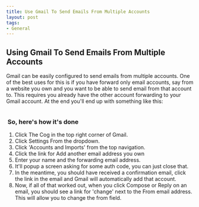 ```yaml
--- 
title: Use Gmail To Send Emails From Multiple Accounts
layout: post
tags: 
- General
---
```

## Using Gmail To Send Emails From Multiple Accounts

Gmail can be easily configured to send emails from multiple accounts. One of the best uses for this is if you have forward only email accounts, say from a website you own and you want to be able to send email from that account to. This requires you already have the other account forwarding to your Gmail account. At the end you'll end up with something like this:

<div class="img-wrap"><img class="alignnone size-full wp-image-2315" title="multiple_gmail_accounts" src="{{ site.url }}/images/multiple_gmail_accounts1.jpg" alt="" /></div>

###  So, here's how it's done

1. Click The Cog in the top right corner of Gmail.
2. Click Settings From the dropdown.
3. Click 'Accounts and Imports' from the top navigation.
4. Click the link for Add another email address you own
5. Enter your name and the forwarding email address.
6. It'll popup a screen asking for some auth code, you can just close that.
7. In the meantime, you should have received a confirmation email, click the link in the email and Gmail will automatically add that account.
8. Now, if all of that worked out, when you click Compose or Reply on an email, you should see a link for 'change' next to the From email address. This will allow you to change the from field.